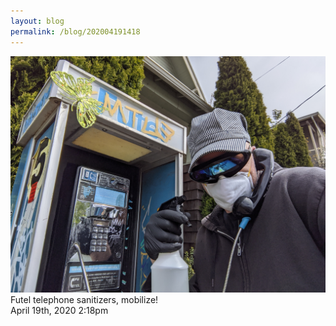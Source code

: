 ```yaml
---
layout: blog
permalink: /blog/202004191418
---
```


<img src="/blog/images/615861318166151168.jpg"/>
<div class="caption">Futel telephone sanitizers, mobilize!<br/>

 </div>

<div id="footer">
<span id="timestamp"> April 19th, 2020 2:18pm </span>
</div>
